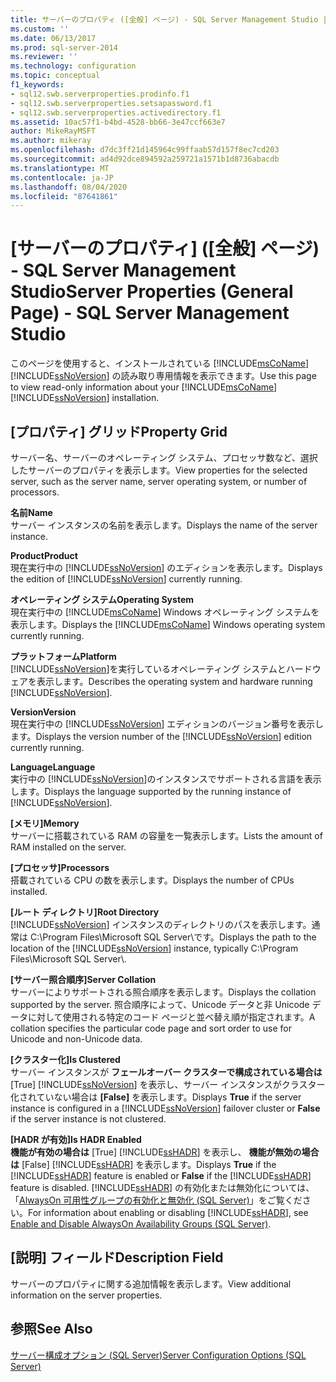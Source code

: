 ```yaml
---
title: サーバーのプロパティ ([全般] ページ) - SQL Server Management Studio | Microsoft Docs
ms.custom: ''
ms.date: 06/13/2017
ms.prod: sql-server-2014
ms.reviewer: ''
ms.technology: configuration
ms.topic: conceptual
f1_keywords:
- sql12.swb.serverproperties.prodinfo.f1
- sql12.swb.serverproperties.setsapassword.f1
- sql12.swb.serverproperties.activedirectory.f1
ms.assetid: 10ac57f1-b4bd-4528-bb66-3e47ccf663e7
author: MikeRayMSFT
ms.author: mikeray
ms.openlocfilehash: d7dc3ff21d145964c99ffaab57d157f8ec7cd203
ms.sourcegitcommit: ad4d92dce894592a259721a1571b1d8736abacdb
ms.translationtype: MT
ms.contentlocale: ja-JP
ms.lasthandoff: 08/04/2020
ms.locfileid: "87641861"
---
```

# <a name="server-properties-general-page---sql-server-management-studio"></a><span data-ttu-id="7a7d5-102">[サーバーのプロパティ] ([全般] ページ) - SQL Server Management Studio</span><span class="sxs-lookup"><span data-stu-id="7a7d5-102">Server Properties (General Page) - SQL Server Management Studio</span></span>
  <span data-ttu-id="7a7d5-103">このページを使用すると、インストールされている [!INCLUDE[msCoName](../../includes/msconame-md.md)] [!INCLUDE[ssNoVersion](../../includes/ssnoversion-md.md)] の読み取り専用情報を表示できます。</span><span class="sxs-lookup"><span data-stu-id="7a7d5-103">Use this page to view read-only information about your [!INCLUDE[msCoName](../../includes/msconame-md.md)] [!INCLUDE[ssNoVersion](../../includes/ssnoversion-md.md)] installation.</span></span>  
  
## <a name="property-grid"></a><span data-ttu-id="7a7d5-104">[プロパティ] グリッド</span><span class="sxs-lookup"><span data-stu-id="7a7d5-104">Property Grid</span></span>  
 <span data-ttu-id="7a7d5-105">サーバー名、サーバーのオペレーティング システム、プロセッサ数など、選択したサーバーのプロパティを表示します。</span><span class="sxs-lookup"><span data-stu-id="7a7d5-105">View properties for the selected server, such as the server name, server operating system, or number of processors.</span></span>  
  
 <span data-ttu-id="7a7d5-106">**名前**</span><span class="sxs-lookup"><span data-stu-id="7a7d5-106">**Name**</span></span>  
 <span data-ttu-id="7a7d5-107">サーバー インスタンスの名前を表示します。</span><span class="sxs-lookup"><span data-stu-id="7a7d5-107">Displays the name of the server instance.</span></span>  
  
 <span data-ttu-id="7a7d5-108">**Product**</span><span class="sxs-lookup"><span data-stu-id="7a7d5-108">**Product**</span></span>  
 <span data-ttu-id="7a7d5-109">現在実行中の [!INCLUDE[ssNoVersion](../../includes/ssnoversion-md.md)] のエディションを表示します。</span><span class="sxs-lookup"><span data-stu-id="7a7d5-109">Displays the edition of [!INCLUDE[ssNoVersion](../../includes/ssnoversion-md.md)] currently running.</span></span>  
  
 <span data-ttu-id="7a7d5-110">**オペレーティング システム**</span><span class="sxs-lookup"><span data-stu-id="7a7d5-110">**Operating System**</span></span>  
 <span data-ttu-id="7a7d5-111">現在実行中の [!INCLUDE[msCoName](../../includes/msconame-md.md)] Windows オペレーティング システムを表示します。</span><span class="sxs-lookup"><span data-stu-id="7a7d5-111">Displays the [!INCLUDE[msCoName](../../includes/msconame-md.md)] Windows operating system currently running.</span></span>  
  
 <span data-ttu-id="7a7d5-112">**プラットフォーム**</span><span class="sxs-lookup"><span data-stu-id="7a7d5-112">**Platform**</span></span>  
 <span data-ttu-id="7a7d5-113">[!INCLUDE[ssNoVersion](../../includes/ssnoversion-md.md)]を実行しているオペレーティング システムとハードウェアを表示します。</span><span class="sxs-lookup"><span data-stu-id="7a7d5-113">Describes the operating system and hardware running [!INCLUDE[ssNoVersion](../../includes/ssnoversion-md.md)].</span></span>  
  
 <span data-ttu-id="7a7d5-114">**Version**</span><span class="sxs-lookup"><span data-stu-id="7a7d5-114">**Version**</span></span>  
 <span data-ttu-id="7a7d5-115">現在実行中の [!INCLUDE[ssNoVersion](../../includes/ssnoversion-md.md)] エディションのバージョン番号を表示します。</span><span class="sxs-lookup"><span data-stu-id="7a7d5-115">Displays the version number of the [!INCLUDE[ssNoVersion](../../includes/ssnoversion-md.md)] edition currently running.</span></span>  
  
 <span data-ttu-id="7a7d5-116">**Language**</span><span class="sxs-lookup"><span data-stu-id="7a7d5-116">**Language**</span></span>  
 <span data-ttu-id="7a7d5-117">実行中の [!INCLUDE[ssNoVersion](../../includes/ssnoversion-md.md)]のインスタンスでサポートされる言語を表示します。</span><span class="sxs-lookup"><span data-stu-id="7a7d5-117">Displays the language supported by the running instance of [!INCLUDE[ssNoVersion](../../includes/ssnoversion-md.md)].</span></span>  
  
 <span data-ttu-id="7a7d5-118">**[メモリ]**</span><span class="sxs-lookup"><span data-stu-id="7a7d5-118">**Memory**</span></span>  
 <span data-ttu-id="7a7d5-119">サーバーに搭載されている RAM の容量を一覧表示します。</span><span class="sxs-lookup"><span data-stu-id="7a7d5-119">Lists the amount of RAM installed on the server.</span></span>  
  
 <span data-ttu-id="7a7d5-120">**[プロセッサ]**</span><span class="sxs-lookup"><span data-stu-id="7a7d5-120">**Processors**</span></span>  
 <span data-ttu-id="7a7d5-121">搭載されている CPU の数を表示します。</span><span class="sxs-lookup"><span data-stu-id="7a7d5-121">Displays the number of CPUs installed.</span></span>  
  
 <span data-ttu-id="7a7d5-122">**[ルート ディレクトリ]**</span><span class="sxs-lookup"><span data-stu-id="7a7d5-122">**Root Directory**</span></span>  
 <span data-ttu-id="7a7d5-123">[!INCLUDE[ssNoVersion](../../includes/ssnoversion-md.md)] インスタンスのディレクトリのパスを表示します。通常は C:\Program Files\Microsoft SQL Server\\です。</span><span class="sxs-lookup"><span data-stu-id="7a7d5-123">Displays the path to the location of the [!INCLUDE[ssNoVersion](../../includes/ssnoversion-md.md)] instance, typically C:\Program Files\Microsoft SQL Server\\.</span></span>  
  
 <span data-ttu-id="7a7d5-124">**[サーバー照合順序]**</span><span class="sxs-lookup"><span data-stu-id="7a7d5-124">**Server Collation**</span></span>  
 <span data-ttu-id="7a7d5-125">サーバーによりサポートされる照合順序を表示します。</span><span class="sxs-lookup"><span data-stu-id="7a7d5-125">Displays the collation supported by the server.</span></span> <span data-ttu-id="7a7d5-126">照合順序によって、Unicode データと非 Unicode データに対して使用される特定のコード ページと並べ替え順が指定されます。</span><span class="sxs-lookup"><span data-stu-id="7a7d5-126">A collation specifies the particular code page and sort order to use for Unicode and non-Unicode data.</span></span>  
  
 <span data-ttu-id="7a7d5-127">**[クラスター化]**</span><span class="sxs-lookup"><span data-stu-id="7a7d5-127">**Is Clustered**</span></span>  
 <span data-ttu-id="7a7d5-128">サーバー インスタンスが **フェールオーバー クラスターで構成されている場合は** [True] [!INCLUDE[ssNoVersion](../../includes/ssnoversion-md.md)] を表示し、サーバー インスタンスがクラスター化されていない場合は **[False]** を表示します。</span><span class="sxs-lookup"><span data-stu-id="7a7d5-128">Displays **True** if the server instance is configured in a [!INCLUDE[ssNoVersion](../../includes/ssnoversion-md.md)] failover cluster or **False** if the server instance is not clustered.</span></span>  
  
 <span data-ttu-id="7a7d5-129">**[HADR が有効]**</span><span class="sxs-lookup"><span data-stu-id="7a7d5-129">**Is HADR Enabled**</span></span>  
 <span data-ttu-id="7a7d5-130">**機能が有効の場合は** [True] [!INCLUDE[ssHADR](../../includes/sshadr-md.md)] を表示し、 **機能が無効の場合は** [False] [!INCLUDE[ssHADR](../../includes/sshadr-md.md)] を表示します。</span><span class="sxs-lookup"><span data-stu-id="7a7d5-130">Displays **True** if the [!INCLUDE[ssHADR](../../includes/sshadr-md.md)] feature is enabled or **False** if the [!INCLUDE[ssHADR](../../includes/sshadr-md.md)] feature is disabled.</span></span> <span data-ttu-id="7a7d5-131">[!INCLUDE[ssHADR](../../includes/sshadr-md.md)] の有効化または無効化については、「[AlwaysOn 可用性グループの有効化と無効化 &#40;SQL Server&#41;](../availability-groups/windows/enable-and-disable-always-on-availability-groups-sql-server.md)」をご覧ください。</span><span class="sxs-lookup"><span data-stu-id="7a7d5-131">For information about enabling or disabling [!INCLUDE[ssHADR](../../includes/sshadr-md.md)], see [Enable and Disable AlwaysOn Availability Groups &#40;SQL Server&#41;](../availability-groups/windows/enable-and-disable-always-on-availability-groups-sql-server.md).</span></span>  
  
## <a name="description-field"></a><span data-ttu-id="7a7d5-132">[説明] フィールド</span><span class="sxs-lookup"><span data-stu-id="7a7d5-132">Description Field</span></span>  
 <span data-ttu-id="7a7d5-133">サーバーのプロパティに関する追加情報を表示します。</span><span class="sxs-lookup"><span data-stu-id="7a7d5-133">View additional information on the server properties.</span></span>  
  
## <a name="see-also"></a><span data-ttu-id="7a7d5-134">参照</span><span class="sxs-lookup"><span data-stu-id="7a7d5-134">See Also</span></span>  
 [<span data-ttu-id="7a7d5-135">サーバー構成オプション &#40;SQL Server&#41;</span><span class="sxs-lookup"><span data-stu-id="7a7d5-135">Server Configuration Options &#40;SQL Server&#41;</span></span>](server-configuration-options-sql-server.md)  
  
  
